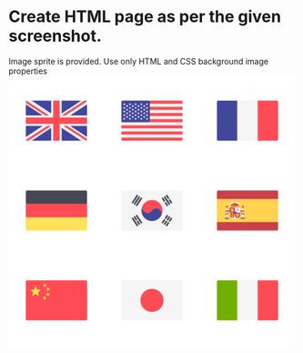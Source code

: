 # Create HTML page as per the given screenshot. 
Image sprite is provided. 
Use only HTML and CSS background image properties
![simple webpage](flags-sprite.png?raw=true "Simple Webpage")
